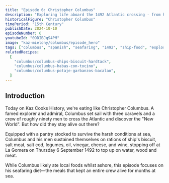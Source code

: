 ```yaml
---
title: "Episode 6: Christopher Columbus"
description: "Exploring life aboard the 1492 Atlantic crossing - from hardtack and salt cod to the simple meals that sustained explorers at sea"
historicalFigure: "Christopher Columbus"
timePeriod: "15th Century"
publishDate: 2024-10-10
episodeNumber: 6
youtubeId: "0ODIBJqS4PM"
image: "kaz-mielony/columbus/episode_hero"
tags: ["columbus", "spanish", "seafaring", "1492", "ship-food", "explorer"]
relatedRecipes:
  [
    "columbus/columbus-ships-biscuit-hardtack",
    "columbus/columbus-habas-con-tocino",
    "columbus/columbus-potaje-garbanzos-bacalao",
  ]
---
```


## Introduction

Today on Kaz Cooks History, we're eating like Christopher Columbus. A famed explorer and admiral, Columbus set sail with three caravels and a crew of roughly ninety men to cross the Atlantic and discover the "New World". But how did they stay alive out there?

Equipped with a pantry stocked to survive the harsh conditions at sea, Columbus and his men sustained themselves on rations of ship's biscuit, salt meat, salt cod, legumes, oil, vinegar, cheese, and wine, stopping off at La Gomera on Thursday 6 September 1492 to top up on water, wood and meat.

While Columbus likely ate local foods whilst ashore, this episode focuses on his seafaring diet—the meals that kept an entire crew alive for months at sea.
